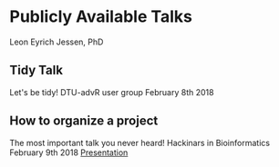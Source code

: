 Publicly Available Talks
================
Leon Eyrich Jessen, PhD

Tidy Talk
---------

Let's be tidy!
DTU-advR user group
February 8th 2018

How to organize a project
-------------------------

The most important talk you never heard!
Hackinars in Bioinformatics
February 9th 2018
[Presentation](presentations/20180208_hackinar_project_organisation.pdf)
